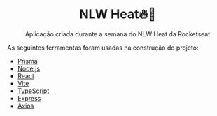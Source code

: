<h1 align="center">NLW Heat🔥🚀</h1>
<p align="center">Aplicação criada durante a semana do NLW Heat da Rocketseat </p>

As seguintes ferramentas foram usadas na construção do projeto:

- [Prisma](https://www.prisma.io/)
- [Node.js](https://nodejs.org/en/)
- [React](https://pt-br.reactjs.org/)
- [Vite](https://vitejs.dev/)
- [TypeScript](https://www.typescriptlang.org/)
- [Express](https://expressjs.com/pt-br/)
- [Axios](https://axios-http.com/docs/intro)
